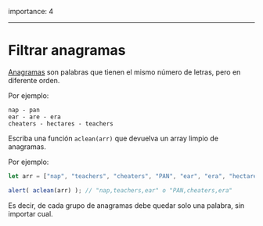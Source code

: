importance: 4

---

# Filtrar anagramas

[Anagramas](https://es.wikipedia.org/wiki/Anagrama) son palabras que tienen el mismo número de letras, pero en diferente orden.

Por ejemplo:

```
nap - pan
ear - are - era
cheaters - hectares - teachers
```

Escriba una función `aclean(arr)` que devuelva un array limpio de anagramas.

Por ejemplo:


```js
let arr = ["nap", "teachers", "cheaters", "PAN", "ear", "era", "hectares"];

alert( aclean(arr) ); // "nap,teachers,ear" o "PAN,cheaters,era"
```
Es decir, de cada grupo de anagramas debe quedar solo una palabra, sin importar cual.

